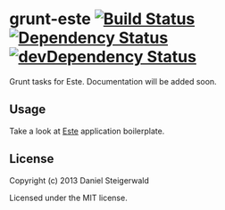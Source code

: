 # grunt-este [![Build Status](https://secure.travis-ci.org/steida/grunt-este.png?branch=master)](http://travis-ci.org/steida/grunt-este) [![Dependency Status](https://david-dm.org/steida/grunt-este.png)](https://david-dm.org/steida/grunt-este) [![devDependency Status](https://david-dm.org/steida/grunt-este/dev-status.png)](https://david-dm.org/steida/grunt-este#info=devDependencies)

Grunt tasks for Este. Documentation will be added soon.

## Usage

Take a look at [Este](https://github.com/steida/este/) application boilerplate.

## License
Copyright (c) 2013 Daniel Steigerwald

Licensed under the MIT license.